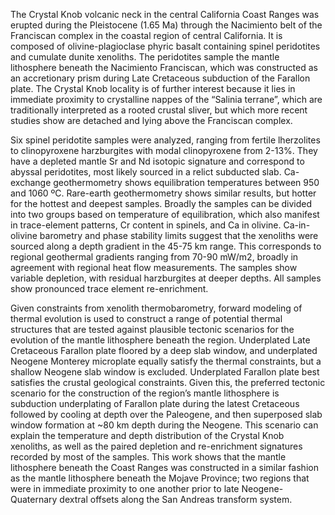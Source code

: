 The Crystal Knob volcanic neck in the central California Coast Ranges was
erupted during the Pleistocene (1.65 Ma) through the
Nacimiento belt of the Franciscan complex in the coastal region of central
California. It is composed of
olivine-plagioclase phyric basalt containing spinel peridotites and
cumulate dunite xenoliths. The peridotites sample the mantle lithosphere beneath the
Nacimiento Franciscan, which was constructed as an accretionary prism during
Late Cretaceous subduction of the Farallon plate.
The Crystal Knob locality is of further interest because it lies in immediate
proximity to crystalline nappes of the “Salinia terrane”, which are
traditionally interpreted as a rooted crustal sliver,
but which more recent studies show are detached and
lying above the Franciscan complex.

Six spinel peridotite samples were analyzed, ranging from fertile lherzolites
to clinopyroxene harzburgites with modal clinopyroxene from 2-13%. They have
a depleted mantle Sr and Nd isotopic signature and correspond to abyssal peridotites,
most likely sourced in a relict subducted slab. Ca-exchange geothermometry
shows equilibration temperatures between 950 and 1060 ºC. Rare-earth
geothermometry shows similar results, but hotter for the hottest and deepest samples.
Broadly the samples can be divided into two groups based on temperature of
equilibration, which also manifest in trace-element patterns, Cr content in
spinels, and Ca in olivine. Ca-in-olivine barometry and phase stability limits
suggest that the xenoliths were sourced along a depth gradient in the 45-75 km
range. This corresponds to regional geothermal
gradients ranging from 70-90 mW/m2, broadly in agreement with regional heat
flow measurements.
The samples show variable depletion, with residual harzburgites at deeper depths.
All samples show pronounced trace element re-enrichment.

Given constraints from xenolith thermobarometry, forward modeling of thermal
evolution is used to construct a range of potential thermal structures that are
tested against plausible tectonic scenarios for the evolution of the mantle
lithosphere beneath the region. Underplated Late Cretaceous Farallon plate
floored by a deep slab window, and underplated Neogene Monterey microplate
equally satisfy the thermal constraints, but a shallow Neogene slab window is
excluded. Underplated Farallon plate best satisfies the crustal geological
constraints. Given this, the preferred tectonic scenario for the construction
of the region’s mantle lithosphere is subduction underplating of Farallon plate
during the latest Cretaceous followed by cooling at depth over the Paleogene,
and then superposed slab window formation at ~80 km depth during the Neogene.
This scenario can explain the temperature and depth distribution of the Crystal
Knob xenoliths, as well as the paired depletion and re-enrichment signatures
recorded by most of the samples. This work shows that the mantle lithosphere
beneath the Coast Ranges was constructed in a similar fashion as the mantle
lithosphere beneath the Mojave Province; two regions that were in immediate
proximity to one another prior to late Neogene-Quaternary dextral offsets along
the San Andreas transform system.


